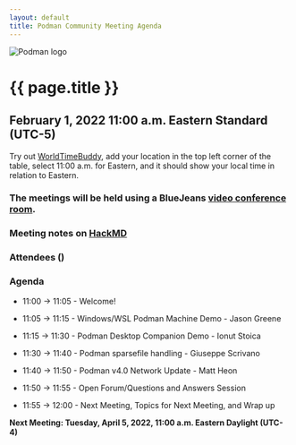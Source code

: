 ```yaml
---
layout: default
title: Podman Community Meeting Agenda
---
```


![Podman logo](/img/podman.svg)

# {{ page.title }}
## February 1, 2022 11:00 a.m. Eastern Standard (UTC-5)

Try out [WorldTimeBuddy](https://www.worldtimebuddy.com/?pl=1&lid=5,0&h=5&date=2/1/2022%7C3&hf=1), add your location in the top left corner of the table,
select 11:00 a.m. for Eastern, and it should show your local time in relation to Eastern.

### The meetings will be held using a BlueJeans [video conference room](https://bluejeans.com/880216278/2568).

### Meeting notes on [HackMD](https://hackmd.io/fc1zraYdS0-klJ2KJcfC7w)

### Attendees ()

### Agenda

* 11:00 -> 11:05 - Welcome! 

* 11:05 -> 11:15 - Windows/WSL Podman Machine Demo - Jason Greene

* 11:15 -> 11:30 - Podman Desktop Companion Demo - Ionut Stoica

* 11:30 -> 11:40 - Podman sparsefile handling - Giuseppe Scrivano

* 11:40 -> 11:50 - Podman v4.0 Network Update - Matt Heon

* 11:50 -> 11:55 - Open Forum/Questions and Answers Session

* 11:55 -> 12:00 - Next Meeting, Topics for Next Meeting, and Wrap up

**Next Meeting: Tuesday,  April 5, 2022, 11:00 a.m. Eastern Daylight (UTC-4)**
